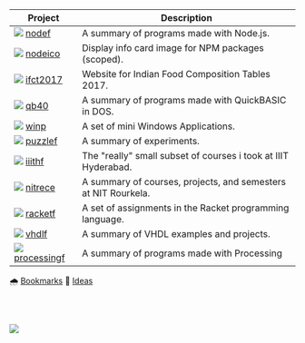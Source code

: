 | Project | Description |
|  ----  |  ----  |
| ![][i-nodef] [nodef] | A summary of programs made with Node.js. |
| ![][i-nodeico] [nodeico] | Display info card image for NPM packages (scoped). |
| ![][i-ifct2017] [ifct2017] | Website for Indian Food Composition Tables 2017. |
| ![][i-qb40] [qb40] | A summary of programs made with QuickBASIC in DOS. |
| ![][i-winp] [winp] | A set of mini Windows Applications. |
| ![][i-puzzlef] [puzzlef] | A summary of experiments. |
| ![][i-iiithf] [iiithf] | The "really" small subset of courses i took at IIIT Hyderabad. |
| ![][i-nitrece] [nitrece] | A summary of courses, projects, and semesters at NIT Rourkela. |
| ![][i-racketf] [racketf] | A set of assignments in the Racket programming language. |
| ![][i-vhdlf] [vhdlf] | A summary of VHDL examples and projects. |
| ![][i-processingf] [processingf] | A summary of programs made with Processing |

🌧️ [Bookmarks](bookmarks.md)
🤔 [Ideas](ideas.md)

[//]: # (LOGO)
[i-nodef]: https://avatars.githubusercontent.com/u/32850785?s=16&v=4
[i-nodeico]: https://avatars.githubusercontent.com/u/37450791?s=16&v=4
[i-ifct2017]: https://avatars.githubusercontent.com/u/37058509?s=16&v=4
[i-qb40]: https://avatars.githubusercontent.com/u/32803022?s=16&v=4
[i-winp]: https://avatars.githubusercontent.com/u/32848874?s=16&v=4
[i-puzzlef]: https://avatars.githubusercontent.com/u/32851971?s=16&v=4
[i-iiithf]: https://avatars.githubusercontent.com/u/46347402?s=16&v=4
[i-nitrece]: https://avatars.githubusercontent.com/u/32803898?s=16&v=4
[i-racketf]: https://avatars.githubusercontent.com/u/58065625?s=16&v=4
[i-vhdlf]: https://avatars.githubusercontent.com/u/63796620?s=16&v=4
[i-processingf]: https://avatars.githubusercontent.com/u/75497546?s=16&v=4

[//]: # (LINKS)
[nodef]: https://nodef.github.io/
[nodeico]: https://nodeico.github.io/
[ifct2017]: https://ifct2017.github.io/
[qb40]: https://qb40.github.io/
[winp]: https://winp.github.io/
[puzzlef]: https://puzzlef.github.io/
[iiithf]: https://iiithf.github.io/
[nitrece]: https://nitrece.github.io/
[racketf]: https://racketf.github.io/
[vhdlf]: https://vhdlf.github.io/
[processingf]: https://processingf.github.io

<br>
<br>


[![](https://i.imgur.com/hz9LmXf.png)](https://orcid.org/0000-0001-5140-6578)
